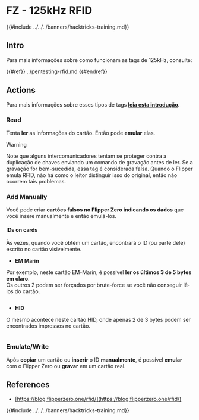 # FZ - 125kHz RFID

{{#include ../../../banners/hacktricks-training.md}}


## Intro

Para mais informações sobre como funcionam as tags de 125kHz, consulte:


{{#ref}}
../pentesting-rfid.md
{{#endref}}

## Actions

Para mais informações sobre esses tipos de tags [**leia esta introdução**](../pentesting-rfid.md#low-frequency-rfid-tags-125khz).

### Read

Tenta **ler** as informações do cartão. Então pode **emular** elas.

> [!WARNING]
> Note que alguns intercomunicadores tentam se proteger contra a duplicação de chaves enviando um comando de gravação antes de ler. Se a gravação for bem-sucedida, essa tag é considerada falsa. Quando o Flipper emula RFID, não há como o leitor distinguir isso do original, então não ocorrem tais problemas.

### Add Manually

Você pode criar **cartões falsos no Flipper Zero indicando os dados** que você insere manualmente e então emulá-los.

#### IDs on cards

Às vezes, quando você obtém um cartão, encontrará o ID (ou parte dele) escrito no cartão visivelmente.

- **EM Marin**

Por exemplo, neste cartão EM-Marin, é possível **ler os últimos 3 de 5 bytes em claro**.\
Os outros 2 podem ser forçados por brute-force se você não conseguir lê-los do cartão.

<figure><img src="../../../images/image (104).png" alt=""><figcaption></figcaption></figure>

- **HID**

O mesmo acontece neste cartão HID, onde apenas 2 de 3 bytes podem ser encontrados impressos no cartão.

<figure><img src="../../../images/image (1014).png" alt=""><figcaption></figcaption></figure>

### Emulate/Write

Após **copiar** um cartão ou **inserir** o ID **manualmente**, é possível **emular** com o Flipper Zero ou **gravar** em um cartão real.

## References

- [https://blog.flipperzero.one/rfid/](https://blog.flipperzero.one/rfid/)


{{#include ../../../banners/hacktricks-training.md}}
